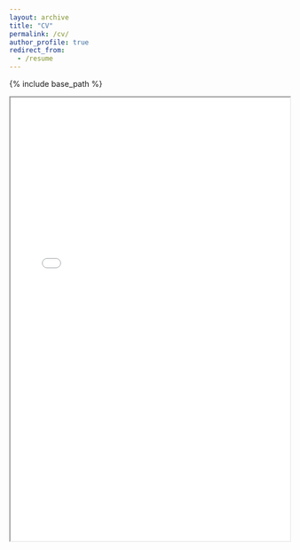 ```yaml
---
layout: archive
title: "CV"
permalink: /cv/
author_profile: true
redirect_from:
  - /resume
---
```


{% include base_path %}

<!-- Embed the PDF directly into the page -->
<iframe src="{{ '/files/CV_SL.pdf' | relative_url }}" width="100%" height="800px">
    This browser does not support PDFs. Please download the PDF to view it: 
    <a href="{{ '/files/CV_SL.pdf' | relative_url }}">Download PDF</a>.
</iframe>


